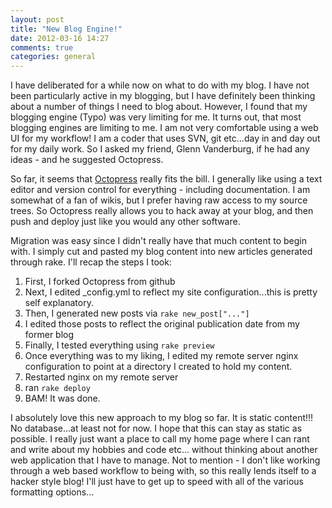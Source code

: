 ```yaml
---
layout: post
title: "New Blog Engine!"
date: 2012-03-16 14:27
comments: true
categories: general
---
```


I have deliberated for a while now on what to do with my blog.  I have not been particularly active in my blogging, but I have definitely been thinking about a number of things I need to blog about.  However, I found that my blogging engine (Typo) was very limiting for me.  It turns out, that most blogging engines are limiting to me.  I am not very comfortable using a web UI for my workflow!  I am a coder that uses SVN, git etc...day in and day out for my daily work.  So I asked my friend, Glenn Vanderburg, if he had any ideas - and he suggested Octopress.  

So far, it seems that <a href="http://octopress.org/">Octopress</a> really fits the bill.  I generally like using a text editor and version control for everything - including documentation.  I am somewhat of a fan of wikis, but I prefer having raw access to my source trees.  So Octopress really allows you to hack away at your blog, and then push and deploy just like you would any other software.  

Migration was easy since I didn't really have that much content to begin with.  I simply cut and pasted my blog content into new articles generated through rake.  I'll recap the steps I took:

1. First, I forked Octopress from github
1. Next, I edited _config.yml to reflect my site configuration...this is pretty self explanatory.
1. Then, I generated new posts via ```rake new_post["..."]```
1. I edited those posts to reflect the original publication date from my former blog
1. Finally, I tested everything using ```rake preview```
1. Once everything was to my liking, I edited my remote server nginx configuration to point at a directory I created to hold my content.  
1. Restarted nginx on my remote server
1. ran ```rake deploy```
1. BAM!  It was done.


I absolutely love this new approach to my blog so far.  It is static content!!!  No database...at least not for now.  I hope that this can stay as static as possible.  I really just want a place to call my home page where I can rant and write about my hobbies and code etc... without thinking about another web application that I have to manage.  Not to mention - I don't like working through a web based workflow to being with, so this really lends itself to a hacker style blog!  I'll just have to get up to speed with all of the various formatting options...



